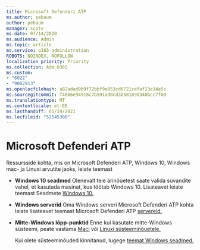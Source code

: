 ```yaml
---
title: Microsoft Defenderi ATP
ms.author: pebaum
author: pebaum
manager: scotv
ms.date: 07/14/2020
ms.audience: Admin
ms.topic: article
ms.service: o365-administration
ROBOTS: NOINDEX, NOFOLLOW
localization_priority: Priority
ms.collection: Adm_O365
ms.custom:
- "6022"
- "9002913"
ms.openlocfilehash: a82adad9b9f72bbf9e053cd6721cefaf23e34a5c
ms.sourcegitcommit: f4866e94918c7b591ad0cd3b58169d340bcc7f00
ms.translationtype: MT
ms.contentlocale: et-EE
ms.lasthandoff: 05/19/2021
ms.locfileid: "52545300"
---
```

# <a name="onboarding-microsoft-defender-atp"></a>Microsoft Defenderi ATP

Ressursside kohta, mis on Microsoft Defenderi ATP, Windows 10, Windows mac- ja Linuxi arvutite jaoks, leiate teemast 

- **Windows 10 seadmed** Olenevalt teie ärinõuetest saate valida suvandite vahel, et kasutada masinat, kus töötab Windows 10. Lisateavet leiate teemast Seadmete [Windows 10.](/windows/security/threat-protection/microsoft-defender-atp/configure-endpoints) 

- **Windows serverid** Oma Windows serveri Microsoft Defenderi ATP kohta leiate lisateavet teemast Microsoft Defenderi ATP [servereid.](/windows/security/threat-protection/microsoft-defender-atp/configure-server-endpoints)

- **Mitte-Windows lõpp-punktid**  Enne kui kasutate mitte-Windows süsteemi, peate vastama [Maci](/windows/security/threat-protection/microsoft-defender-atp/microsoft-defender-atp-mac#system-requirements) või [Linuxi süsteeminõuetele.](/windows/security/threat-protection/microsoft-defender-atp/microsoft-defender-atp-linux#system-requirements)

    Kui olete süsteeminõuded kinnitanud, lugege [teemat Windows seadmed.](/windows/security/threat-protection/microsoft-defender-atp/configure-endpoints-non-windows#onboarding-non-windows-machines)